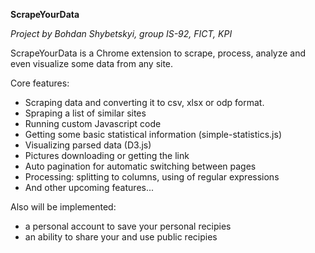 **ScrapeYourData**

*Project by Bohdan Shybetskyi, group IS-92, FICT, KPI*

ScrapeYourData is a Chrome extension to scrape, process, analyze and even visualize some data from any site.

Core features:
 - Scraping data and converting it to csv, xlsx or odp format.
 - Spraping a list of similar sites
 - Running custom Javascript code
 - Getting some basic statistical information (simple-statistics.js)
 - Visualizing parsed data (D3.js)
 - Pictures downloading or getting the link
 - Auto pagination for automatic switching between pages
 - Processing: splitting to columns, using of regular expressions
 - And other upcoming features...
 
Also will be implemented:
 - a personal account to save your personal recipies
 - an ability to share your and use public recipies
 
 
